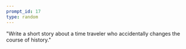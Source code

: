 ```yaml
---
prompt_id: 17
type: random
---
```


"Write a short story about a time traveler who accidentally changes the course of history."
